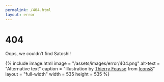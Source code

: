 ```yaml
---
permalink: /404.html
layout: error
---
```

  
<div class="wrapper">
  <div>
    <h1>404</h1>
    <p>Oops, we couldn’t find Satoshi!</p>
  </div>

  {% include image.html
    image = "/assets/images/error/404.png"
    alt-text = "Alternative text"
    caption = "Illustration by <a href='https://dribbble.com/thierryfousse'>Thierry Fousse</a> from <a href='https://icons8.com/'>Icons8</a>"
    layout = "full-width"
    width = 535
    height = 535
  %}
</div>
